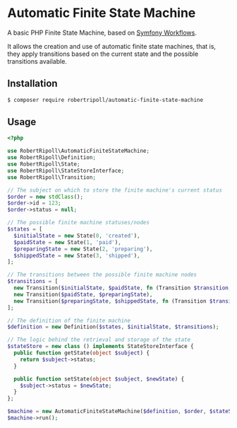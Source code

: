 # Automatic Finite State Machine

A basic PHP Finite State Machine, based on [Symfony Workflows](https://github.com/symfony/workflow).

It allows the creation and use of automatic finite state machines, that is, they apply transitions based on the current
state and the possible transitions available.

## Installation

```bash
$ composer require robertripoll/automatic-finite-state-machine
```

## Usage

```php
<?php

use RobertRipoll\AutomaticFiniteStateMachine;
use RobertRipoll\Definition;
use RobertRipoll\State;
use RobertRipoll\StateStoreInterface;
use RobertRipoll\Transition;

// The subject on which to store the finite machine's current status
$order = new stdClass();
$order->id = 123;
$order->status = null;

// The possible finite machine statuses/nodes
$states = [
  $initialState = new State(0, 'created'),
  $paidState = new State(1, 'paid'),
  $preparingState = new State(2, 'preparing'),
  $shippedState = new State(3, 'shipped'),
];

// The transitions between the possible finite machine nodes
$transitions = [
  new Transition($initialState, $paidState, fn (Transition $transition, object $order) => $paymentService->isPaid($order->id)),
  new Transition($paidState, $preparingState),
  new Transition($preparingState, $shippedState, fn (Transition $transition, object $order) => $shipmentService->isShipped($order->id)),
];

// The definition of the finite machine
$definition = new Definition($states, $initialState, $transitions);

// The logic behind the retrieval and storage of the state
$stateStore = new class () implements StateStoreInterface {
  public function getState(object $subject) {
    return $subject->status;
  }

  public function setState(object $subject, $newState) {
    $subject->status = $newState;
  }
};

$machine = new AutomaticFiniteStateMachine($definition, $order, $stateStore, 'Automatic finite state machine');
$machine->run();
```